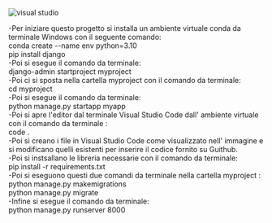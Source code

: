 ![visual studio](https://github.com/user-attachments/assets/18304d98-88d3-4514-8644-ba7f1b3244fe)

-Per iniziare questo progetto si installa un ambiente virtuale conda da terminale Windows con il seguente comando:<br>
conda create --name env python=3.10 <br>
pip install django<br>
-Poi si esegue il comando da terminale: <br>
django-admin startproject myproject <br>
-Poi ci si sposta nella cartella myproject con il comando da terminale: <br>
cd myproject<br>
-Poi si esegue il comando da terminale: <br>
python manage.py startapp myapp<br>
-Poi si apre l'editor dal terminale Visual Studio Code dall' ambiente virtuale con il comando da terminale :<br>
code . <br>
-Poi si creano i file in Visual Studio Code come visualizzato nell' immagine e si modificano quelli esistenti per inserire il codice fornito su Guithub.<br>
-Poi si instsallano le libreria necessarie con il comando da terminale:<br>
pip install -r requirements.txt <br>
-Poi si eseguono questi due comandi da terminale nella cartella myproject : <br>
python manage.py makemigrations <br>
python manage.py migrate <br>
-Infine si esegue il comando da terminale: <br>
python manage.py runserver 8000 <br>

